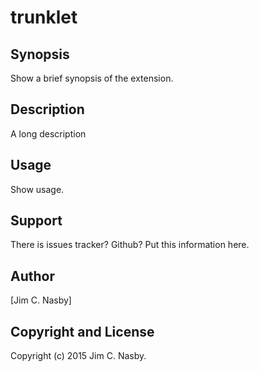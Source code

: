 trunklet
========

Synopsis
--------

  Show a brief synopsis of the extension.

Description
-----------

A long description

Usage
-----

  Show usage.

Support
-------

  There is issues tracker? Github? Put this information here.

Author
------

[Jim C. Nasby]

Copyright and License
---------------------

Copyright (c) 2015 Jim C. Nasby.

